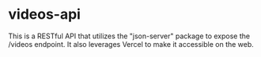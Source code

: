 # videos-api
This is a RESTful API that utilizes the "json-server" package to expose the /videos endpoint. It also leverages Vercel to make it accessible on the web.
